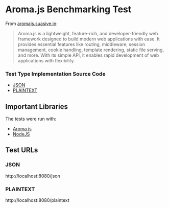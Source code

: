# Aroma.js Benchmarking Test

From [aromajs.suasive.in](https://aromajs.suasive.in):

> Aroma.js is a lightweight, feature-rich, and developer-friendly web framework designed to build modern web applications with ease. It provides essential features like routing, middleware, session management, cookie handling, template rendering, static file serving, and more. With its simple API, it enables rapid development of web applications with flexibility.

### Test Type Implementation Source Code

- [JSON](app.js)
- [PLAINTEXT](app.js)

## Important Libraries

The tests were run with:

- [Aroma.js](https://aromajs.suasive.in/)
- [NodeJS](https://nodejs.org/en/)

## Test URLs

### JSON

http://localhost:8080/json

### PLAINTEXT

http://localhost:8080/plaintext

